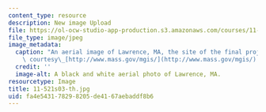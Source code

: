 ```yaml
---
content_type: resource
description: New image Upload
file: https://ol-ocw-studio-app-production.s3.amazonaws.com/courses/11-521-spatial-database-management-and-advanced-geographic-information-systems-spring-2003/fa4e543178298205de4167aebaddf8b6_11-521s03-th.jpg
file_type: image/jpeg
image_metadata:
  caption: "An aerial image of Lawrence, MA, the site of the final project. (Image\
    \ courtesy\_[http://www.mass.gov/mgis/](http://www.mass.gov/mgis/).)"
  credit: ''
  image-alt: A black and white aerial photo of Lawrence, MA.
resourcetype: Image
title: 11-521s03-th.jpg
uid: fa4e5431-7829-8205-de41-67aebaddf8b6
---
```

